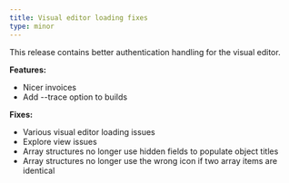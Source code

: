 ```yaml
---
title: Visual editor loading fixes
type: minor
---
```


This release contains better authentication handling for the visual editor.

**Features:**

* Nicer invoices
* Add --trace option to builds

**Fixes:**

* Various visual editor loading issues
* Explore view issues
* Array structures no longer use hidden fields to populate object titles
* Array structures no longer use the wrong icon if two array items are identical